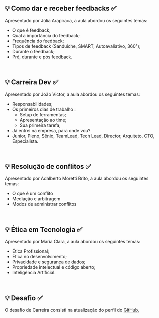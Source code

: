 ## 💡 Como dar e receber feedbacks ✅

Apresentado por Júlia Arapiraca, a aula abordou os seguintes temas:

- O que é feedback;
- Qual a importância do feedback;
- Frequência do feedback;
- Tipos de feedback (Sanduíche, SMART, Autoavaliativo, 360°);
- Durante o feedback;
- Pré, durante e pós feedback.

</br>

## 💡 Carreira Dev ✅

Apresentado por João Victor, a aula abordou os seguintes temas:

- Responsabilidades;
- Os primeiros dias de trabalho :
	- Setup de ferramentas;
	- Apresentação ao time;	
	- Sua primeira tarefa;
- Já entrei na empresa, para onde vou?
- Junior, Pleno, Sênio, TeamLead, Tech Lead, Director, Arquiteto, CTO, Especialista.

</br>

## 💡 Resolução de conflitos ✅

Apresentado por Adalberto Moretti Brito, a aula abordou os seguintes temas:

- O que é um conflito
- Mediação e arbitragem
- Modos de administrar conflitos

</br>

## 💡 Ética em Tecnologia ✅

Apresentado por Maria Clara, a aula abordou os seguintes temas:

- Ética Profissional;
- Ética no desenvolvimento;
- Privacidade e segurança de dados;
- Propriedade intelectual e código aberto;
- Inteligência Artificial.

</br>

## 💡 Desafio ✅

 O desafio de Carreira consisti na atualização do perfil do [GitHub.](https://github.com/alinelombardi)